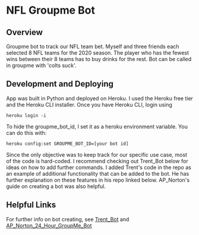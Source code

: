 # NFL Groupme Bot

## Overview
Groupme bot to track our NFL team bet. Myself and three friends each selected 8 NFL teams for the 2020 season. The player who has the fewest wins between their 8 teams has to buy drinks for the rest. Bot can be called in groupme with 'colts suck'. 

## Development and Deploying
App was built in Python and deployed on Heroku. I used the Heroku free tier and the Heroku CLI installer. Once you have Heroku CLI, login using 

`heroku login -i`

To hide the groupme_bot_id, I set it as a heroku environment variable. You can do this with:

`heroku config:set GROUPME_BOT_ID=[your bot id]`

Since the only objective was to keep track for our specific use case, most of the code is hard-coded. I recommend checking out Trent_Bot below for ideas on how to add further commands. I added Trent's code in the repo as an example of additional functionality that can be added to the bot. He has further explanation on these features in his repo linked below. AP_Norton's guide on creating a bot was also helpful. 

## Helpful Links
For further info on bot creating, see [Trent_Bot](https://github.com/trentprynn/TrentBot) and [AP_Norton_24_Hour_GroupMe_Bot](http://www.apnorton.com/blog/2017/02/28/How-I-wrote-a-Groupme-Chatbot-in-24-hours/)
